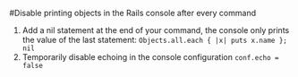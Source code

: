 #Disable printing objects in the Rails console after every command

1. Add a nil statement at the end of your command, the console only prints the value of the last statement: `Objects.all.each { |x| puts x.name }; nil`
2. Temporarily disable echoing in the console configuration  `conf.echo = false`
